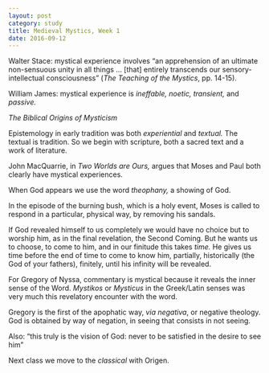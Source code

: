 ```yaml
---
layout: post
category: study
title: Medieval Mystics, Week 1
date: 2016-09-12
---
```


Walter Stace: mystical experience involves “an apprehension of an ultimate non-sensuous unity in all things … [that] entirely transcends our sensory-intellectual consciousness” (_The Teaching of the Mystics_, pp. 14-15).

William James: mystical experience is _ineffable, noetic, transient,_ and _passive._

_The Biblical Origins of Mysticism_

Epistemology in early tradition was both _experiential_ and _textual._ The textual is tradition. So we begin with scripture, both a sacred text and a work of literature.

John MacQuarrie, in _Two Worlds are Ours,_ argues that Moses and Paul both clearly have mystical experiences.

When God appears we use the word _theophany,_ a showing of God.

In the episode of the burning bush, which is a holy event, Moses is called to respond in a particular, physical way, by removing his sandals.

If God revealed himself to us completely we would have no choice but to worship him, as in the final revelation, the Second Coming. But he wants us to choose, to come to him, and in our finitude this takes _time._ He gives us time before the end of time to come to know him, partially, historically (the God of your fathers), finitely, until his infinity will be revealed.

For Gregory of Nyssa, commentary is mystical because it reveals the inner sense of the Word. _Mystikos_ or _Mysticus_ in the Greek/Latin senses was very much this revelatory encounter with the word.

Gregory is the first of the apophatic way, _via negativa_, or negative theology. God is obtained by way of negation, in seeing that consists in not seeing.

Also: “this truly is the vision of God: never to be satisfied in the desire to see him”

Next class we move to the _classical_ with Origen.
